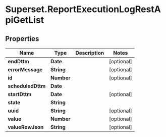 # Superset.ReportExecutionLogRestApiGetList

## Properties
Name | Type | Description | Notes
------------ | ------------- | ------------- | -------------
**endDttm** | **Date** |  | [optional] 
**errorMessage** | **String** |  | [optional] 
**id** | **Number** |  | [optional] 
**scheduledDttm** | **Date** |  | 
**startDttm** | **Date** |  | [optional] 
**state** | **String** |  | 
**uuid** | **String** |  | [optional] 
**value** | **Number** |  | [optional] 
**valueRowJson** | **String** |  | [optional] 
